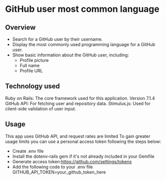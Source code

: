 # GitHub user most common language

## Overview
- Search for a GitHub user by their username.
- Display the most commonly used programming language for a GitHub user.
- Show basic information about the GitHub user, including:
  - Profile picture
  - Full name
  - Profile URL

## Technology used
Ruby on Rails: The core framework used for this application. Version 7.1.4
GitHub API: For fetching user and repository data.
Stimulus.js: Used for client-side validation of user input.

## Usage
This app uses GitHub API, and request rates are limited
To gain greater usage limits you can use a personal access token following the steps below:
- Create .env file
- Install the dotenv-rails gem if it's not already included in your Gemfile
- Generate access token:https://github.com/settings/tokens
- Add the following code to your .env file
  GITHUB_API_TOKEN=your_github_token_here

